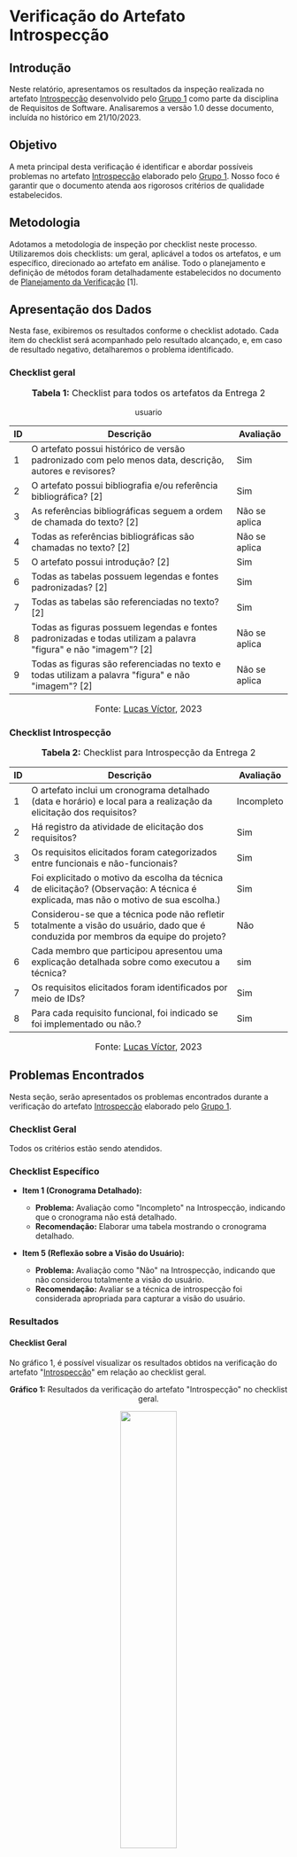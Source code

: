 # Verificação do Artefato Introspecção

## Introdução

Neste relatório, apresentamos os resultados da inspeção realizada no artefato [Introspecção](https://github.com/Requisitos-de-Software/2023.2-Economia-DF/blob/main/docs/elicitacao/tecnicas-elicitacao/instrospeccao.md) desenvolvido pelo [Grupo 1](https://github.com/Requisitos-de-Software/2023.2-Economia-DF) como parte da disciplina de Requisitos de Software. Analisaremos a versão 1.0 desse documento, incluída no histórico em 21/10/2023.

## Objetivo

A meta principal desta verificação é identificar e abordar possíveis problemas no artefato [Introspecção](https://github.com/Requisitos-de-Software/2023.2-Economia-DF/blob/main/docs/elicitacao/tecnicas-elicitacao/instrospeccao.md) elaborado pelo [Grupo 1](https://github.com/Requisitos-de-Software/2023.2-Economia-DF). Nosso foco é garantir que o documento atenda aos rigorosos critérios de qualidade estabelecidos.

## Metodologia

Adotamos a metodologia de inspeção por checklist neste processo. Utilizaremos dois checklists: um geral, aplicável a todos os artefatos, e um específico, direcionado ao artefato em análise. Todo o planejamento e definição de métodos foram detalhadamente estabelecidos no documento de [Planejamento da Verificação](https://github.com/Requisitos-de-Software/2023.2-Economia-DF/blob/main/docs/verificacao/Grupo-02/Entrega-02/planejamento-verificacao-e2-grupo2.md#verifica%C3%A7%C3%A3o-e-valida%C3%A7%C3%A3o---entrega-3) [1].



## Apresentação dos Dados

Nesta fase, exibiremos os resultados conforme o checklist adotado. Cada item do checklist será acompanhado pelo resultado alcançado, e, em caso de resultado negativo, detalharemos o problema identificado.

### Checklist geral

<div align="center">
<font size="3"><p style="text-align: center"><b>Tabela 1:</b> Checklist para todos os artefatos da Entrega 2</p></font>

<table>
  <thead>
    <tr>
      <th>ID</th>
      <th>Descrição</th>
      <th>Avaliação</th>
    </tr>
  </thead>
  <tbody>
    <tr>
      <td>1</td>
      <td>O artefato possui histórico de versão padronizado com pelo menos data, descrição, autores e revisores?</td>
      <td>Sim</td>
    </tr>
    <tr>usuario
      <td>2</td>
      <td>O artefato possui bibliografia e/ou referência bibliográfica? [2] </td>
      <td>Sim</td>
    </tr>
    <tr>
      <td>3</td>
      <td>As referências bibliográficas seguem a ordem de chamada do texto? [2]</td>
      <td>Não se aplica</td>
    </tr>
    <tr>
      <td>4</td>
      <td>Todas as referências bibliográficas são chamadas no texto? [2]</td>
      <td>Não se aplica</td>
    </tr>
    <tr>
      <td>5</td>
      <td>O artefato possui introdução? [2]</td>
      <td>Sim</td>
    </tr>
    <tr>
      <td>6</td>
      <td>Todas as tabelas possuem legendas e fontes padronizadas? [2]</td>
      <td>Sim</td>
    </tr>
    <tr>
      <td>7</td>
      <td>Todas as tabelas são referenciadas no texto? [2] </td>
      <td>Sim</td>
    </tr>
    <tr>
      <td>8</td>
      <td>Todas as figuras possuem legendas e fontes padronizadas e todas utilizam a palavra "figura" e não "imagem"? [2] </td>
      <td>Não se aplica</td>
    </tr>
    <tr>
      <td>9</td>
      <td>Todas as figuras são referenciadas no texto e todas utilizam a palavra "figura" e não "imagem"? [2] </td>
      <td>Não se aplica</td>
    </tr>
  </tbody>
</table>

<font size="3"><p style="text-align: center">Fonte: <a href="https://github.com/Lucas13032003">Lucas Víctor</a>, 2023</p></font>
</div>



### Checklist Introspecção

<div align="center">
<font size="3"><p style="text-align: center"><b>Tabela 2:</b> Checklist para Introspecção da Entrega 2</p></font>

<table>
  <thead>
    <tr>
      <th>ID</th>
      <th>Descrição</th>
      <th>Avaliação</th>
    </tr>
  </thead>
  <tbody>
    <tr>
      <td>1</td>
      <td>O artefato inclui um cronograma detalhado (data e horário) e local para a realização da elicitação dos requisitos?</td>
      <td>Incompleto</td>
    </tr>
    <tr>
      <td>2</td>
      <td>Há registro da atividade de elicitação dos requisitos?</td>
      <td>Sim</td>
    </tr>
    <tr>
      <td>3</td>
      <td>Os requisitos elicitados foram categorizados entre funcionais e não-funcionais?</td>
      <td>Sim</td>
    </tr>
    <tr>
      <td>4</td>
      <td>Foi explicitado o motivo da escolha da técnica de elicitação? (Observação: A técnica é explicada, mas não o motivo de sua escolha.)</td>
      <td>Sim</td>
    </tr>
    <tr>
      <td>5</td>
      <td>Considerou-se que a técnica pode não refletir totalmente a visão do usuário, dado que é conduzida por membros da equipe do projeto?</td>
      <td>Não</td>
    </tr>
    <tr>
      <td>6</td>
      <td>Cada membro que participou apresentou uma explicação detalhada sobre como executou a técnica?</td>
      <td>sim</td>
    </tr>
    <tr>
      <td>7</td>
      <td>Os requisitos elicitados foram identificados por meio de IDs?</td>
      <td>Sim</td>
    </tr>
    <tr>
      <td>8</td>
      <td>Para cada requisito funcional, foi indicado se foi implementado ou não.?</td>
      <td>Sim</td>
    </tr>
  </tbody>
</table>
<font size="3"><p style="text-align: center">Fonte: <a href="https://github.com/Lucas13032003">Lucas Víctor</a>, 2023</p></font>
</div>

## Problemas Encontrados

Nesta seção, serão apresentados os problemas encontrados durante a verificação do artefato [Introspecção](https://github.com/Requisitos-de-Software/2023.2-Economia-DF/blob/main/docs/elicitacao/tecnicas-elicitacao/instrospeccao.md) elaborado pelo [Grupo 1](https://github.com/Requisitos-de-Software/2023.2-Economia-DF).

### Checklist Geral

Todos os critérios estão sendo atendidos.

### Checklist Específico

- **Item 1 (Cronograma Detalhado):**
  - **Problema:** Avaliação como "Incompleto" na Introspecção, indicando que o cronograma não está detalhado.
  - **Recomendação:** Elaborar uma tabela mostrando o cronograma detalhado.

- **Item 5 (Reflexão sobre a Visão do Usuário):**
  - **Problema:** Avaliação como "Não" na Introspecção, indicando que não considerou totalmente a visão do usuário.
  - **Recomendação:** Avaliar se a técnica de introspecção foi considerada apropriada para capturar a visão do usuário.



### Resultados

#### Checklist Geral

No gráfico 1, é possível visualizar os resultados obtidos na verificação do artefato "[Introspecção](https://github.com/Requisitos-de-Software/2023.2-Economia-DF/blob/main/docs/elicitacao/tecnicas-elicitacao/instrospeccao.md)" em relação ao checklist geral.

<div align="center">
  <p><b>Gráfico 1:</b> Resultados da verificação do artefato "Introspecção" no checklist geral.</p>

 <img src="https://github.com/Requisitos-de-Software/2023.2-Economia-DF/blob/main/docs/imagens/verififica%C3%A7%C3%A3o_LV/introspec%C3%A7%C3%A3o.png?raw=true" style="width: 45%;">
  
  <font size="3"><p style="text-align: center">Fonte: <a href="https://github.com/Lucas13032003">Lucas Víctor</a>, 2023</p></font>
</div>

#### Checklist Específico

No gráfico 2, é possível visualizar os resultados obtidos na verificação do artefato "[Introspecção](https://github.com/Requisitos-de-Software/2023.2-Economia-DF/blob/main/docs/elicitacao/tecnicas-elicitacao/instrospeccao.md)" em relação ao checklist específico.

<div align="center">
  <p><b>Gráfico 2:</b> Resultados da verificação do artefato "Introspecção" no checklist específico.</p>
  <img src="https://github.com/Requisitos-de-Software/2023.2-Economia-DF/blob/main/docs/imagens/verififica%C3%A7%C3%A3o_LV/introspec%C3%A7%C3%A3o_1.png?raw=true" style="width: 45%;">
  
  <font size="3"><p style="text-align: center">Fonte: <a href="https://github.com/Lucas13032003">Lucas Víctor</a>, 2023</p></font>
</div>

### Considerações Finais

Os problemas identificados nos checklists foram analisados e recomendadas ações corretivas. A verificação geral e específica fornece uma visão abrangente do estado do artefato, permitindo melhorias contínuas no processo de elaboração de documentos.

## Referências Bibliográficas

> [1] Víctor, Lucas. [Planejamento da Verificação da Etapa 2 do Grupo 1](https://github.com/Requisitos-de-Software/2023.2-Economia-DF/blob/main/docs/verificacao/Grupo-01/Entrega-02/planejamento-verificacao-e2-grupo1.md), GAMA, FGA, 2023. Acesso em: 25 de novembro de 2023.
> 
> [2] Normas ABNT: 2023. Disponível em: <https://www.normasabnt.org/normas-abnt-2023/>. Acesso em: 18 de novembro de 2023.

## Bibliografia
>
> VICTOR, Lucas. [Planejamento de Verificação da Entrega 2](https://github.com/Requisitos-de-Software/2023.2-Economia-DF/blob/main/docs/verificacao/Grupo-02/Entrega-02/planejamento-verificacao-e2-grupo2.md), GAMA, FGA, 2023. Acesso em: 10 de novembro de 2023.
>
> Economia - DF. [Introspecção](https://github.com/Requisitos-de-Software/2023.2-Economia-DF), FGA, GAMA, 2023. Acesso em: 10 de novembro de 2023.

## Histórico de Versões

| Versão | Data   | Descrição     | Autor     |  Revisor        |
| :----: | ------ | ------------- | --------- | :-------------: |
| `1.0`  | 26/11/2023 | Criação do documento  | [Lucas Víctor](https://github.com/Lucas1303200)| [Lucas Oliveira](https://github.com/) |
| `1.1`  | 27/11/2023 | Analise do documento  | [Lucas Víctor](https://github.com/Lucas1303200)| [Lucas Oliveira](https://github.com/) |
